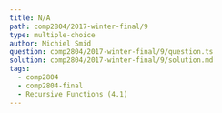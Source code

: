 ```yaml
---
title: N/A
path: comp2804/2017-winter-final/9
type: multiple-choice
author: Michiel Smid
question: comp2804/2017-winter-final/9/question.ts
solution: comp2804/2017-winter-final/9/solution.md
tags:
  - comp2804
  - comp2804-final
  - Recursive Functions (4.1)
---
```

